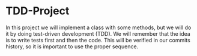 # TDD-Project
In this project we will implement a class with some methods, but we will do it by doing test-driven development (TDD). We will remember that the idea is to write tests first and then the code. This will be verified in our commits history, so it is important to use the proper sequence.

